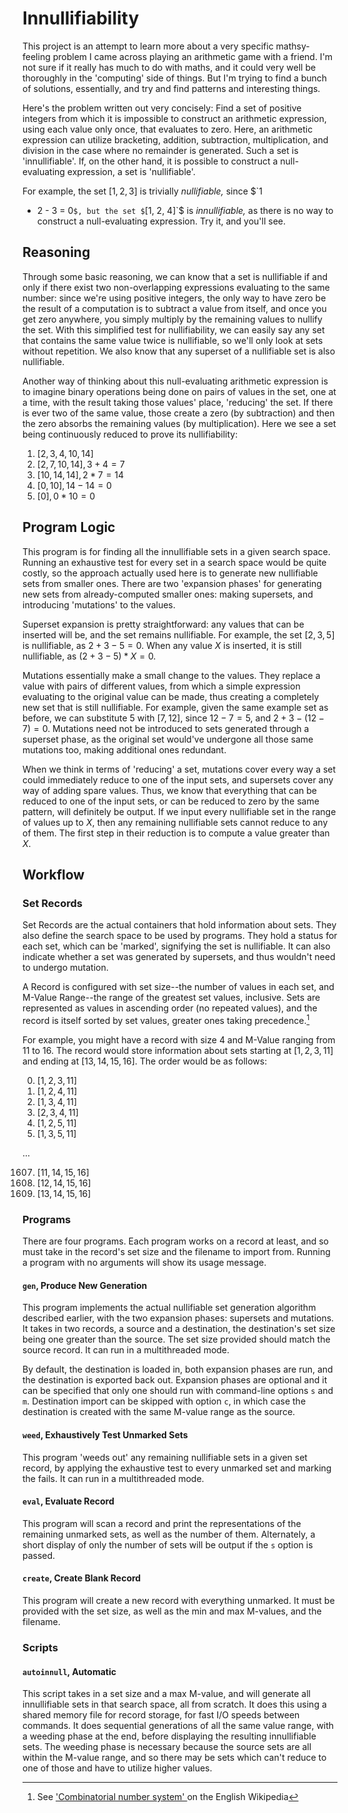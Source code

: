 # Innullifiability
This project is an attempt to learn more about a very specific mathsy-
feeling problem I came across playing an arithmetic game with a friend.
I'm not sure if it really has much to do with maths, and it could very
well be thoroughly in the 'computing' side of things. But I'm trying to
find a bunch of solutions, essentially, and try and find patterns and
interesting things.

Here's the problem written out very concisely: Find a set of positive
integers from which it is impossible to construct an arithmetic
expression, using each value only once, that evaluates to zero. Here, an
arithmetic expression can utilize bracketing, addition, subtraction,
multiplication, and division in the case where no remainder is
generated. Such a set is 'innullifiable'. If, on the other hand, it is
possible to construct a null-evaluating expression, a set is
'nullifiable'.

For example, the set $`[1, 2, 3]`$ is trivially *nullifiable,* since $`1
+ 2 - 3 = 0`$, but the set $`[1, 2, 4]`$ is *innullifiable,* as there is
no way to construct a null-evaluating expression. Try it, and you'll
see.

## Reasoning
Through some basic reasoning, we can know that a set is nullifiable if
and only if there exist two non-overlapping expressions evaluating to
the same number: since we're using positive integers, the only way to
have zero be the result of a computation is to subtract a value from
itself, and once you get zero anywhere, you simply multiply by the
remaining values to nullify the set. With this simplified test for
nullifiability, we can easily say any set that contains the same value
twice is nullifiable, so we'll only look at sets without repetition. We
also know that any superset of a nullifiable set is also nullifiable.

Another way of thinking about this null-evaluating arithmetic expression
is to imagine binary operations being done on pairs of values in the
set, one at a time, with the result taking those values' place,
'reducing' the set. If there is ever two of the same value, those create
a zero (by subtraction) and then the zero absorbs the remaining values
(by multiplication). Here we see a set being continuously reduced to
prove its nullifiability:

1. $`[2, 3, 4, 10, 14]`$
2. $`[2, 7, 10, 14], 3 + 4 = 7`$
3. $`[10, 14, 14], 2 * 7 = 14`$
4. $`[0, 10], 14 - 14 = 0`$
5. $`[0], 0 * 10 = 0`$

## Program Logic
This program is for finding all the innullifiable sets in a given search
space. Running an exhaustive test for every set in a search space would
be quite costly, so the approach actually used here is to generate new
nullifiable sets from smaller ones. There are two 'expansion phases' for
generating new sets from already-computed smaller ones: making
supersets, and introducing 'mutations' to the values.

Superset expansion is pretty straightforward: any values that can be
inserted will be, and the set remains nullifiable. For example, the set
$`[2, 3, 5]`$ is nullifiable, as $`2 + 3 - 5 = 0`$. When any value $`X`$
is inserted, it is still nullifiable, as $`(2 + 3 - 5) * X = 0`$.

Mutations essentially make a small change to the values. They replace a
value with pairs of different values, from which a simple expression
evaluating to the original value can be made, thus creating a completely
new set that is still nullifiable. For example, given the same example
set as before, we can substitute $`5`$ with $`[7, 12]`$, since $`12 - 7
= 5`$, and $`2 + 3 - (12 - 7) = 0`$. Mutations need not be introduced to
sets generated through a superset phase, as the original set would've
undergone all those same mutations too, making additional ones
redundant.

When we think in terms of 'reducing' a set, mutations cover every way a
set could immediately reduce to one of the input sets, and supersets
cover any way of adding spare values. Thus, we know that everything that
can be reduced to one of the input sets, or can be reduced to zero by
the same pattern, will definitely be output. If we input every
nullifiable set in the range of values up to $`X`$, then any remaining
nullifiable sets cannot reduce to any of them. The first step in their
reduction is to compute a value greater than $`X`$.

## Workflow

### Set Records
Set Records are the actual containers that hold information about sets.
They also define the search space to be used by programs. They hold a
status for each set, which can be 'marked', signifying the set is
nullifiable. It can also indicate whether a set was generated by
supersets, and thus wouldn't need to undergo mutation.

A Record is configured with set size--the number of values in each set,
and M-Value Range--the range of the greatest set values, inclusive. Sets
are represented as values in ascending order (no repeated values), and
the record is itself sorted by set values, greater ones taking
precedence.[^1]

For example, you might have a record with size 4 and M-Value ranging
from 11 to 16. The record would store information about sets starting at
$`[1, 2, 3, 11]`$ and ending at $`[13, 14, 15, 16]`$. The order would be
as follows:

0. $`[1, 2, 3, 11]`$
1. $`[1, 2, 4, 11]`$
2. $`[1, 3, 4, 11]`$
3. $`[2, 3, 4, 11]`$
4. $`[1, 2, 5, 11]`$
5. $`[1, 3, 5, 11]`$

...

1607. $`[11, 14, 15, 16]`$
1608. $`[12, 14, 15, 16]`$
1609. $`[13, 14, 15, 16]`$

[^1]: See ['Combinatorial number system'
](https://en.wikipedia.org/wiki/Combinatorial_number_system) on the
English Wikipedia

### Programs
There are four programs. Each program works on a record at least, and so
must take in the record's set size and the filename to import from.
Running a program with no arguments will show its usage message.

#### `gen`, Produce New Generation
This program implements the actual nullifiable set generation algorithm
described earlier, with the two expansion phases: supersets and
mutations. It takes in two records, a source and a destination, the
destination's set size being one greater than the source. The set size
provided should match the source record. It can run in a multithreaded
mode.

By default, the destination is loaded in, both expansion phases are run,
and the destination is exported back out. Expansion phases are optional
and it can be specified that only one should run with command-line
options `s` and `m`. Destination import can be skipped with option `c`,
in which case the destination is created with the same M-value range as
the source.

#### `weed`, Exhaustively Test Unmarked Sets
This program 'weeds out' any remaining nullifiable sets in a given set
record, by applying the exhaustive test to every unmarked set and
marking the fails. It can run in a multithreaded mode.

#### `eval`, Evaluate Record
This program will scan a record and print the representations of the
remaining unmarked sets, as well as the number of them. Alternately, a
short display of only the number of sets will be output if the `s`
option is passed.

#### `create`, Create Blank Record
This program will create a new record with everything unmarked. It must
be provided with the set size, as well as the min and max M-values, and
the filename.

### Scripts

#### `autoinnull`, Automatic
This script takes in a set size and a max M-value, and will generate all
innullifiable sets in that search space, all from scratch. It does this
using a shared memory file for record storage, for fast I/O speeds
between commands. It does sequential generations of all the same value
range, with a weeding phase at the end, before displaying the resulting
innullifiable sets. The weeding phase is necessary because the source
sets are all within the M-value range, and so there may be sets which
can't reduce to one of those and have to utilize higher values.
